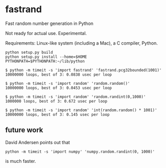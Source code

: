 # fastrand
Fast random number generation in Python

Not ready for actual use. Experimental.

Requirements: Linux-like system (including a Mac), a C compiler, Python.

```
python setup.py build
python setup.py install --home=$HOME
PYTHONPATH=$PYTHONPATH:~/lib/python
```


```
$ python -m timeit -s 'import fastrand' 'fastrand.pcg32bounded(1001)'
10000000 loops, best of 3: 0.0838 usec per loop

$ python -m timeit -s 'import random' 'random.random()'
10000000 loops, best of 3: 0.0453 usec per loop

$ python -m timeit -s 'import random' 'random.randint(0,1000)'
1000000 loops, best of 3: 0.672 usec per loop

$ python -m timeit -s 'import random' 'int(random.random() * 1001)'
10000000 loops, best of 3: 0.145 usec per loop
```

## future work

David Andersen points out that 

 
``python -m timeit -s 'import numpy' 'numpy.random.randint(0, 1000)'``

is much faster.


